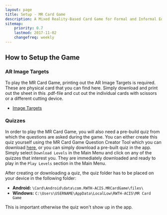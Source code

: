```yaml
---
layout: page
title: Setup - MR Card Game
description: A Mixed Reality-Based Card Game for Formal and Informal Education.
sitemap:
    priority: 0.7
    lastmod: 2017-11-02
    changefreq: weekly
---
```


<!-- Text stuff -->

## How to Setup the Game

### AR Image Targets
To play the MR Card Game, printing out the AR Image Targets is required. These are physical card that you can find here. Simply download and print out the sheet in this .pdf-file and cut out the individual cards with scissors or a different cutting device.

<div> <ul class="icons alt">
			<li><a href="https://github.com/JulianStaab/MR-Card-Game/raw/UIRevision/MR%20Card%20Game/Assets/ImageTargetsModified.pdf" class="button icon fa-download">Image Targets</a></li>
	  </ul>
</div>

### Quizzes
In order to play the MR Card Game, you will also need a pre-build quiz from which the questions are asked during the game. You can either create this quiz yourself using the MR Card Game Question Creator Tool which you can download [here](https://github.com/rwth-acis/MR-Question-Creator-For-Card-Game), or you can simply download a pre-built quiz in the app. Simply select `Download Levels` in the Main Menu and click on any of the quizzes that interest you. They are immediately downloaded and ready to play in the `Play Levels` section in the Main Menu.

After creating or downloading a quiz, the quiz folder has to be placed on your device in the following folder:
- **Android:** `\Card\Android\data\com.RWTH-ACIS.MRCardGame\files\` 
- **Windows:** `C:\Users\USERNAME\AppData\LocalLow\RWTH-ACIS\MR Card Game`

This is important otherwise the quiz won't show up in the app. 



